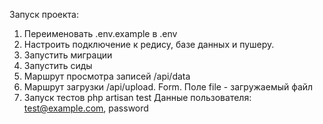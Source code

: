 Запуск проекта:
1. Переименовать  .env.example в .env
2. Настроить подключение к редису, базе данных и пушеру.
3. Запустить миграции
4. Запустить сиды
5. Маршрут просмотра записей /api/data
6. Маршрут загрузки /api/upload. Form. Поле file - загружаемый файл
7. Запуск тестов php artisan test
 Данные пользователя: test@example.com, password
